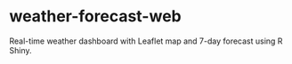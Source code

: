 # weather-forecast-web
Real-time weather dashboard with Leaflet map and 7-day forecast using R Shiny.
